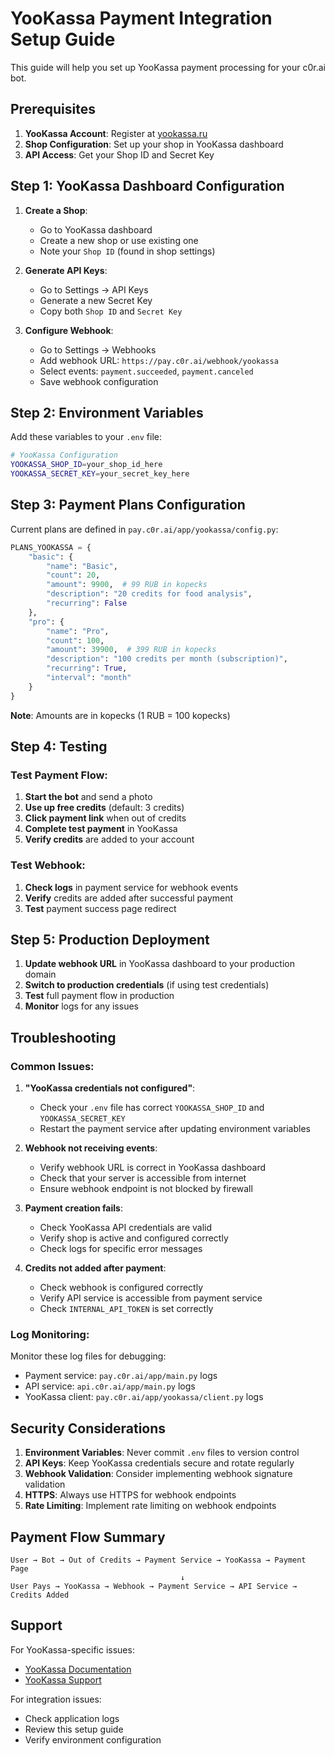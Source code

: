 # YooKassa Payment Integration Setup Guide

This guide will help you set up YooKassa payment processing for your c0r.ai bot.

## Prerequisites

1. **YooKassa Account**: Register at [yookassa.ru](https://yookassa.ru)
2. **Shop Configuration**: Set up your shop in YooKassa dashboard
3. **API Access**: Get your Shop ID and Secret Key

## Step 1: YooKassa Dashboard Configuration

1. **Create a Shop**:
   - Go to YooKassa dashboard
   - Create a new shop or use existing one
   - Note your `Shop ID` (found in shop settings)

2. **Generate API Keys**:
   - Go to Settings → API Keys
   - Generate a new Secret Key
   - Copy both `Shop ID` and `Secret Key`

3. **Configure Webhook**:
   - Go to Settings → Webhooks
   - Add webhook URL: `https://pay.c0r.ai/webhook/yookassa`
   - Select events: `payment.succeeded`, `payment.canceled`
   - Save webhook configuration

## Step 2: Environment Variables

Add these variables to your `.env` file:

```bash
# YooKassa Configuration
YOOKASSA_SHOP_ID=your_shop_id_here
YOOKASSA_SECRET_KEY=your_secret_key_here
```

## Step 3: Payment Plans Configuration

Current plans are defined in `pay.c0r.ai/app/yookassa/config.py`:

```python
PLANS_YOOKASSA = {
    "basic": {
        "name": "Basic",
        "count": 20,
        "amount": 9900,  # 99 RUB in kopecks
        "description": "20 credits for food analysis",
        "recurring": False
    },
    "pro": {
        "name": "Pro", 
        "count": 100,
        "amount": 39900,  # 399 RUB in kopecks
        "description": "100 credits per month (subscription)",
        "recurring": True,
        "interval": "month"
    }
}
```

**Note**: Amounts are in kopecks (1 RUB = 100 kopecks)

## Step 4: Testing

### Test Payment Flow:

1. **Start the bot** and send a photo
2. **Use up free credits** (default: 3 credits)
3. **Click payment link** when out of credits
4. **Complete test payment** in YooKassa
5. **Verify credits** are added to your account

### Test Webhook:

1. **Check logs** in payment service for webhook events
2. **Verify** credits are added after successful payment
3. **Test** payment success page redirect

## Step 5: Production Deployment

1. **Update webhook URL** in YooKassa dashboard to your production domain
2. **Switch to production credentials** (if using test credentials)
3. **Test** full payment flow in production
4. **Monitor** logs for any issues

## Troubleshooting

### Common Issues:

1. **"YooKassa credentials not configured"**:
   - Check your `.env` file has correct `YOOKASSA_SHOP_ID` and `YOOKASSA_SECRET_KEY`
   - Restart the payment service after updating environment variables

2. **Webhook not receiving events**:
   - Verify webhook URL is correct in YooKassa dashboard
   - Check that your server is accessible from internet
   - Ensure webhook endpoint is not blocked by firewall

3. **Payment creation fails**:
   - Check YooKassa API credentials are valid
   - Verify shop is active and configured correctly
   - Check logs for specific error messages

4. **Credits not added after payment**:
   - Check webhook is configured correctly
   - Verify API service is accessible from payment service
   - Check `INTERNAL_API_TOKEN` is set correctly

### Log Monitoring:

Monitor these log files for debugging:
- Payment service: `pay.c0r.ai/app/main.py` logs
- API service: `api.c0r.ai/app/main.py` logs
- YooKassa client: `pay.c0r.ai/app/yookassa/client.py` logs

## Security Considerations

1. **Environment Variables**: Never commit `.env` files to version control
2. **API Keys**: Keep YooKassa credentials secure and rotate regularly
3. **Webhook Validation**: Consider implementing webhook signature validation
4. **HTTPS**: Always use HTTPS for webhook endpoints
5. **Rate Limiting**: Implement rate limiting on webhook endpoints

## Payment Flow Summary

```
User → Bot → Out of Credits → Payment Service → YooKassa → Payment Page
                                      ↓
User Pays → YooKassa → Webhook → Payment Service → API Service → Credits Added
```

## Support

For YooKassa-specific issues:
- [YooKassa Documentation](https://yookassa.ru/developers)
- [YooKassa Support](https://yookassa.ru/support)

For integration issues:
- Check application logs
- Review this setup guide
- Verify environment configuration 
